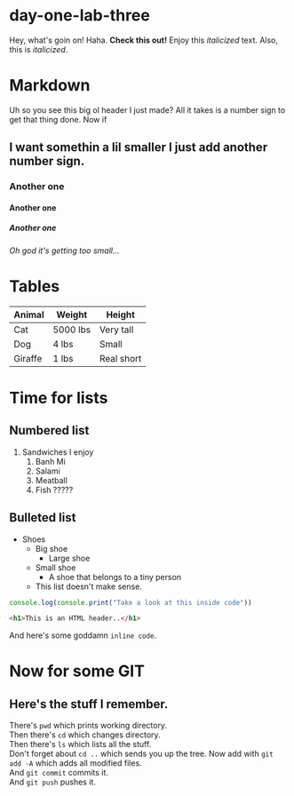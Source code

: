 # day-one-lab-three

Hey, what's goin on! Haha.
 **Check this out!**
Enjoy this *italicized* text. Also, this is _italicized_.
# Markdown  
Uh so you see this big ol header I just made? All it takes is a number sign to get that thing done. Now if 
## I want somethin a lil smaller I just add another number sign.
### Another one
#### Another one
##### Another one
###### Oh god it's getting too small...

# Tables
| Animal | Weight | Height |
| ----- | ------ | ------ |
| Cat | 5000 lbs | Very tall |
| Dog | 4 lbs | Small
| Giraffe | 1 lbs | Real short

# Time for lists
## Numbered list
1. Sandwiches I enjoy
    1. Banh Mi
    1. Salami
    1. Meatball
    1. Fish ?????
## Bulleted list
* Shoes
    * Big shoe
        * Large shoe
    * Small shoe
        * A shoe that belongs to a tiny person
    * This list doesn't make sense.

```js
console.log(console.print("Take a look at this inside code"))
```
```html
<h1>This is an HTML header..</h1>
```
And here's some goddamn `inline code`.

# Now for some GIT
## Here's the stuff I remember.
There's `pwd` which prints working directory.  
Then there's `cd` which changes directory.  
Then there's `ls` which lists all the stuff.  
Don't forget about `cd ..` which sends you up the tree.
Now add with `git add -A` which adds all modified files.  
And `git commit` commits it.  
And `git push` pushes it.
